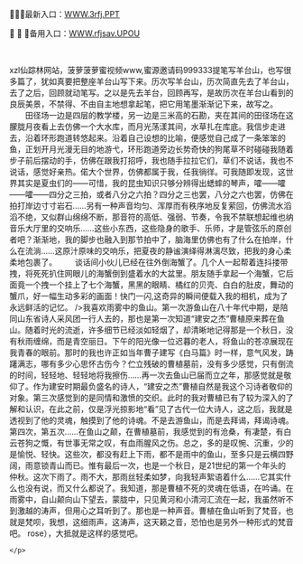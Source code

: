 <p>
	🐑🐑🐑最新入口：<a href="http://www.baidu.com/link?url=6MA2SWnO3Raqke39an_0PUxosM6ZrUGzi1BN9tNnlPW&wd">WWW.3rfj.PPT</a> 
	<p>
		🎹
🎹
🎹备用入口：<a href="http://www.baidu.com/link?url=6MA2SWnO3Raqke39an_0PUxosM6ZrUGzi1BN9tNnlPW&wd">WWW.rfjsav.UPOU</a> 
	</p>
	<p>
		<br />
	</p>
	<p>
		xzl仙踪林网站，菠萝菠萝蜜视频www,蜜源邀请码999333提笔写羊台山，也写很多篇了，犹如真要把整座羊台山写下来。历次写羊台山，历次简直先去了羊台山，去了之后，回顾就动笔写。之以是先去羊台，回顾再写，是故历次在羊台山看到的良辰美景，不禁得、不由自主地想拿起笔，把它用笔墨渐渐记下来，故写之。
　　田径场一边是四层的教学楼，另一边是三米高的石勘，夹在其间的田径场在这朦胧月夜看上去仿佛一个大水库，而月光荡漾其间，水草扎在库底。我信步走进去，沿着环形跑道转悠起来。沿着自己设想的比喻，便感觉自己成了一条笨笨的鱼，正划开月光漫无目的地游弋，环形跑道旁边长势奇快的狗尾草不时碰碰我随着步子前后摆动的手，仿佛在跟我打招呼，我也随手拉拉它们，草们不说话，我也不说话，感觉好亲热。偌大个世界，仿佛都属于我，任我徜徉。可我随即发现，这世界其实是夏虫们的——可惜，我的昆虫知识只够分辨得出蟋蟀的琴声，嚯——嚯——嚯——四分之三拍，或者八分之六拍？四分之三也罢，八分之六也罢，仿佛在拍打岸边寸寸岩石……另有一种声音均匀、浑厚而有秩序地反复萦回，仿佛流水滔滔不绝，又似群山绵绵不断，那音符的高低、强弱、节奏，令我不禁联想起维也纳音乐大厅里的交响乐……这些小东西，这些隐身的歌手、乐师，才是管弦乐的原创者吧？渐渐地，我的脚步也融入到那节拍中了，脑海里仿佛也有了什么在拍岸，什么在流淌……这原汁原味的交响乐，把夏夜的静谧演绎得淋漓尽致，把我的身心柔柔地包裹了。
　　谈话间小伙儿已经在往外倒海蟹了。几个人一起帮着连抖搂带拽，将死死扒住网眼儿的海蟹倒到盛着水的大盆里。朋友随手拿起一个海蟹，它后面竟一个拽一个挂上了七个海蟹，黑黑的眼睛、橘红的贝壳、白白的肚皮，舞动的蟹爪，好一幅生动多彩的画面！快门一闪,这奇异的瞬间便载入我的相机，成为了永远鲜活的记忆。
/>我喜欢雨雾中的鱼山。第一次游鱼山在八十年代中期，是陪同山东省诗人采风团一行人去的，那也是第一次知道“建安之杰”曹植原来葬在鱼山。随着时光的流逝，许多细节已经淡如轻烟了，却清晰地记得那是一个秋日，没有秋雨缠绵，而是青空丽日。下午的阳光像一位迟暮的老人，将鱼山的苍凉展现在我青春的眼前。那时的我也许正如当年曹子建写《白马篇》时一样，意气风发，踌躇满志，哪有多少心思怀古伤今？伫立残破的曹植墓前，没有多少感觉，只有倒流的时间，轻轻地、轻轻地将我擦伤……再一次去鱼山已届而立之年，那感觉就是敬仰了。作为建安时期最负盛名的诗人，“建安之杰”曹植自然是我这个习诗者敬仰的对象。第三次感觉到的是同情和激愤的交织。此时的我对曹植已有了较为深入的了解和认识，在此之前，仅是浮光掠影地“看”见了古代一位大诗人，这之后，我就是透视到了他的灵魂，触摸到了他的诗魂。不是去游鱼山，而是去拜谒，拜谒诗魂。第四次，第五次……在鱼山之颠，在曹植墓前，我感觉到的有沧桑，有凄楚，有白云苍狗之慨，有世事无常之叹，有血雨腥风之伤。总之，多的是叹惋、沉重，少的是愉悦、轻快。这些次，都没有赶上下雨，都不是雨中的鱼山，至多只是云横四野阔，雨意锁青山而已。惟有最后一次，也是一个秋日，是21世纪的第一个年头的仲秋。这次下雨了。雨不大，那雨丝轻柔如梦，向我轻声絮语着什么……它其实什么也没有说，而又什么都说了。我知道，那是曹植不死的灵魂在低语，在吟诵。在雨雾中，自山颠向山下望去，蒙胧中，只见黄河和小清河汇流在一起，我虽然听不到激越的涛声，但用心之耳听到了。那也是一种声音。曹植在鱼山听到了梵音，也就是梵呗，我想，这细雨声，这涛声，这天籁之音，恐怕也是另外一种形式的梵音吧。
rose），大抵就是这样的感觉吧。

	</p>
